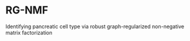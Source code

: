 # RG-NMF
Identifying pancreatic cell type via robust graph-regularized non-negative matrix factorization
